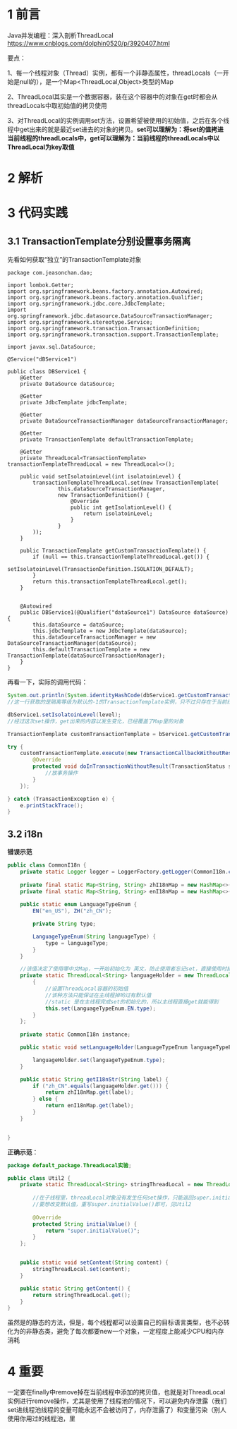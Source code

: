 # 1 前言
Java并发编程：深入剖析ThreadLocal     https://www.cnblogs.com/dolphin0520/p/3920407.html

要点：

1、每一个线程对象（Thread）实例，都有一个非静态属性，threadLocals（一开始是null的），是一个Map<ThreadLocal,Object>类型的Map

2、ThreadLocal其实是一个数据容器，装在这个容器中的对象在get时都会从threadLocals中取初始值的拷贝使用

3、对ThreadLocal的实例调用set方法，设置希望被使用的初始值，之后在各个线程中get出来的就是最近set进去的对象的拷贝。**set可以理解为：将set的值拷进当前线程的threadLocals中，get可以理解为：当前线程的threadLocals中以ThreadLocal为key取值**


# 2 解析
# 3 代码实践
## 3.1 TransactionTemplate分别设置事务隔离

先看如何获取“独立”的TransactionTemplate对象

```
package com.jeasonchan.dao;

import lombok.Getter;
import org.springframework.beans.factory.annotation.Autowired;
import org.springframework.beans.factory.annotation.Qualifier;
import org.springframework.jdbc.core.JdbcTemplate;
import org.springframework.jdbc.datasource.DataSourceTransactionManager;
import org.springframework.stereotype.Service;
import org.springframework.transaction.TransactionDefinition;
import org.springframework.transaction.support.TransactionTemplate;

import javax.sql.DataSource;

@Service("dBService1")

public class DBService1 {
    @Getter
    private DataSource dataSource;

    @Getter
    private JdbcTemplate jdbcTemplate;

    @Getter
    private DataSourceTransactionManager dataSourceTransactionManager;

    @Getter
    private TransactionTemplate defaultTransactionTemplate;

    @Getter
    private ThreadLocal<TransactionTemplate> transactionTemplateThreadLocal = new ThreadLocal<>();

    public void setIsolatoinLevel(int isolatoinLevel) {
        transactionTemplateThreadLocal.set(new TransactionTemplate(
                this.dataSourceTransactionManager,
                new TransactionDefinition() {
                    @Override
                    public int getIsolationLevel() {
                        return isolatoinLevel;
                    }
                }
        ));
    }

    public TransactionTemplate getCustomTransactionTemplate() {
        if (null == this.transactionTemplateThreadLocal.get()) {
            setIsolatoinLevel(TransactionDefinition.ISOLATION_DEFAULT);
        }
        return this.transactionTemplateThreadLocal.get();
    }


    @Autowired
    public DBService1(@Qualifier("dataSource1") DataSource dataSource) {
        this.dataSource = dataSource;
        this.jdbcTemplate = new JdbcTemplate(dataSource);
        this.dataSourceTransactionManager = new DataSourceTransactionManager(dataSource);
        this.defaultTransactionTemplate = new TransactionTemplate(dataSourceTransactionManager);
    }
}
```

再看一下，实际的调用代码：

```java
System.out.println(System.identityHashCode(dbService1.getCustomTransactionTemplate()));
//这一行获取的是隔离等级为默认的-1的TransactionTemplate实例，只不过只存在于当前线程，并且和defaultTransactionTemplate不是同一个对象

dbService1.setIsolatoinLevel(level);
//经过这次set操作，get出来的内容以发生变化，已经覆盖了Map里的对象

TransactionTemplate customTransactionTemplate = bService1.getCustomTransactionTemplate();

try {
    customTransactionTemplate.execute(new TransactionCallbackWithoutResult() {
        @Override
        protected void doInTransactionWithoutResult(TransactionStatus status) {
            //放事务操作
        }
    });

} catch (TransactionException e) {
    e.printStackTrace();
}
```





## 3.2 i18n

**错误示范**

```java
public class CommonI18n {
    private static Logger logger = LoggerFactory.getLogger(CommonI18n.class);
    
    private final static Map<String, String> zhI18nMap = new HashMap<>();
    private final static Map<String, String> enI18nMap = new HashMap<>();
    
    public static enum LanguageTypeEnum {
        EN("en_US"), ZH("zh_CN");

        private String type;

        LanguageTypeEnum(String languageType) {
            type = languageType;
        }
    }

    //该值决定了使用哪中文Map，一开始初始化为 英文，防止使用者忘记set，直接使用时报错
    private static ThreadLocal<String> languageHolder = new ThreadLocal<String>() {
        {
            //设置ThreadLocal容器的初始值
            //该种方法只能保证在主线程掉哟过有默认值
            //static 是在主线程完成set的初始化的，所以主线程直接get就能得到
            this.set(LanguageTypeEnum.EN.type);
        }
    };
    
    private static CommonI18n instance;

    public static void setLanguageHolder(LanguageTypeEnum languageTypeEnum) {

        languageHolder.set(languageTypeEnum.type);
    }

    public static String getI18nStr(String label) {
        if ("zh_CN".equals(languageHolder.get())) {
            return zhI18nMap.get(label);
        } else {
            return enI18nMap.get(label);
        }
    }


}
```

**正确示范**：

```java
package default_package.ThreadLocal实验;

public class Util2 {
    private static ThreadLocal<String> stringThreadLocal = new ThreadLocal<String>() {
        
        //在子线程里，threadLocal对象没有发生任何set操作，只能返回super.initialValue()，即为null
        //要想改变默认值，重写super.initialValue()即可，见Util2
        
        @Override
        protected String initialValue() {
            return "super.initialValue()";
        }
    };


    public static void setContent(String content) {
        stringThreadLocal.set(content);
    }

    public static String getContent() {
        return stringThreadLocal.get();
    }
}
```


虽然是的静态的方法，但是，每个线程都可以设置自己的目标语言类型，也不必转化为的非静态类，避免了每次都要new一个对象，一定程度上能减少CPU和内存消耗

# 4 重要
一定要在finally中remove掉在当前线程中添加的拷贝值，也就是对ThreadLocal实例进行remove操作，尤其是使用了线程池的情况下，可以避免内存泄露（我们set进线程池线程的变量可能永远不会被访问了，内存泄露了）和变量污染（别人使用你用过的线程池，里
